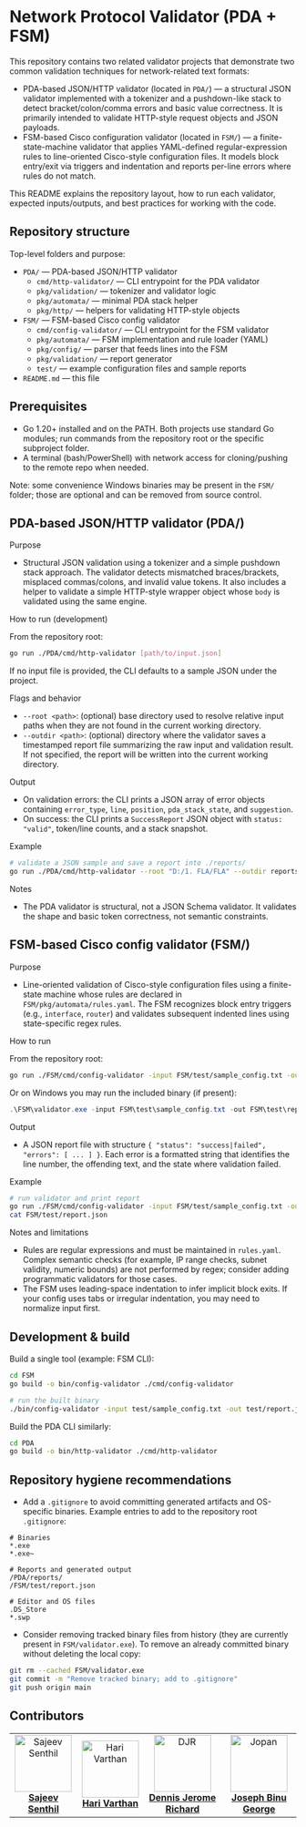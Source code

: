 # Network Protocol Validator (PDA + FSM)

This repository contains two related validator projects that demonstrate two common validation techniques for network-related text formats:

- PDA-based JSON/HTTP validator (located in `PDA/`) — a structural JSON validator implemented with a tokenizer and a pushdown-like stack to detect bracket/colon/comma errors and basic value correctness. It is primarily intended to validate HTTP-style request objects and JSON payloads.
- FSM-based Cisco configuration validator (located in `FSM/`) — a finite-state-machine validator that applies YAML-defined regular-expression rules to line-oriented Cisco-style configuration files. It models block entry/exit via triggers and indentation and reports per-line errors where rules do not match.

This README explains the repository layout, how to run each validator, expected inputs/outputs, and best practices for working with the code.

## Repository structure

Top-level folders and purpose:

- `PDA/` — PDA-based JSON/HTTP validator
	- `cmd/http-validator/` — CLI entrypoint for the PDA validator
	- `pkg/validation/` — tokenizer and validator logic
	- `pkg/automata/` — minimal PDA stack helper
	- `pkg/http/` — helpers for validating HTTP-style objects
- `FSM/` — FSM-based Cisco config validator
	- `cmd/config-validator/` — CLI entrypoint for the FSM validator
	- `pkg/automata/` — FSM implementation and rule loader (YAML)
	- `pkg/config/` — parser that feeds lines into the FSM
	- `pkg/validation/` — report generator
	- `test/` — example configuration files and sample reports
- `README.md` — this file

## Prerequisites

- Go 1.20+ installed and on the PATH. Both projects use standard Go modules; run commands from the repository root or the specific subproject folder.
- A terminal (bash/PowerShell) with network access for cloning/pushing to the remote repo when needed.

Note: some convenience Windows binaries may be present in the `FSM/` folder; those are optional and can be removed from source control.

## PDA-based JSON/HTTP validator (PDA/)

Purpose
- Structural JSON validation using a tokenizer and a simple pushdown stack approach. The validator detects mismatched braces/brackets, misplaced commas/colons, and invalid value tokens. It also includes a helper to validate a simple HTTP-style wrapper object whose `body` is validated using the same engine.

How to run (development)

From the repository root:

```bash
go run ./PDA/cmd/http-validator [path/to/input.json]
```

If no input file is provided, the CLI defaults to a sample JSON under the project.

Flags and behavior
- `--root <path>`: (optional) base directory used to resolve relative input paths when they are not found in the current working directory.
- `--outdir <path>`: (optional) directory where the validator saves a timestamped report file summarizing the raw input and validation result. If not specified, the report will be written into the current working directory.

Output
- On validation errors: the CLI prints a JSON array of error objects containing `error_type`, `line`, `position`, `pda_stack_state`, and `suggestion`.
- On success: the CLI prints a `SuccessReport` JSON object with `status: "valid"`, token/line counts, and a stack snapshot.

Example

```bash
# validate a JSON sample and save a report into ./reports/
go run ./PDA/cmd/http-validator --root "D:/1. FLA/FLA" --outdir reports path/to/request.json
```

Notes
- The PDA validator is structural, not a JSON Schema validator. It validates the shape and basic token correctness, not semantic constraints.

## FSM-based Cisco config validator (FSM/)

Purpose
- Line-oriented validation of Cisco-style configuration files using a finite-state machine whose rules are declared in `FSM/pkg/automata/rules.yaml`. The FSM recognizes block entry triggers (e.g., `interface`, `router`) and validates subsequent indented lines using state-specific regex rules.

How to run

From the repository root:

```bash
go run ./FSM/cmd/config-validator -input FSM/test/sample_config.txt -out FSM/test/report.json -rules FSM/pkg/automata/rules.yaml
```

Or on Windows you may run the included binary (if present):

```powershell
.\FSM\validator.exe -input FSM\test\sample_config.txt -out FSM\test\report.json -rules FSM\pkg\automata\rules.yaml
```

Output
- A JSON report file with structure `{ "status": "success|failed", "errors": [ ... ] }`. Each error is a formatted string that identifies the line number, the offending text, and the state where validation failed.

Example

```bash
# run validator and print report
go run ./FSM/cmd/config-validator -input FSM/test/sample_config.txt -out FSM/test/report.json -rules FSM/pkg/automata/rules.yaml
cat FSM/test/report.json
```

Notes and limitations
- Rules are regular expressions and must be maintained in `rules.yaml`. Complex semantic checks (for example, IP range checks, subnet validity, numeric bounds) are not performed by regex; consider adding programmatic validators for those cases.
- The FSM uses leading-space indentation to infer implicit block exits. If your config uses tabs or irregular indentation, you may need to normalize input first.

## Development & build

Build a single tool (example: FSM CLI):

```bash
cd FSM
go build -o bin/config-validator ./cmd/config-validator

# run the built binary
./bin/config-validator -input test/sample_config.txt -out test/report.json -rules pkg/automata/rules.yaml
```

Build the PDA CLI similarly:

```bash
cd PDA
go build -o bin/http-validator ./cmd/http-validator
```

## Repository hygiene recommendations

- Add a `.gitignore` to avoid committing generated artifacts and OS-specific binaries. Example entries to add to the repository root `.gitignore`:

```
# Binaries
*.exe
*.exe~

# Reports and generated output
/PDA/reports/
/FSM/test/report.json

# Editor and OS files
.DS_Store
*.swp
```

- Consider removing tracked binary files from history (they are currently present in `FSM/validator.exe`). To remove an already committed binary without deleting the local copy:

```bash
git rm --cached FSM/validator.exe
git commit -m "Remove tracked binary; add to .gitignore"
git push origin main
```

## **Contributors**

<table>
  <tr>
    <td align="center">
      <img src="https://avatars.githubusercontent.com/SajeevSenthil?s=300" width="100" alt="Sajeev Senthil" /><br/>
      <a href="https://github.com/SajeevSenthil"><b>Sajeev Senthil</b></a>
    </td>
        <td align="center">
      <img src="https://avatars.githubusercontent.com/hari23228?s=300" width="100" alt="Hari Varthan" /><br/>
      <a href="https://github.com/hari23228"><b>Hari Varthan</b></a>
    </td>
    <td align="center">
      <img src="https://avatars.githubusercontent.com/FightKlub?s=300" width="100" alt="DJR" /><br/>
      <a href="https://github.com/FightKlub"><b>Dennis Jerome Richard </b></a>
    </td>
    <td align="center">
      <img src="https://avatars.githubusercontent.com/Jopan?s=300" width="100" alt="Jopan" /><br/>
      <a href="https://github.com/Jopan"><b>Joseph Binu George</b></a>
    </td>
  </tr>
</table>

